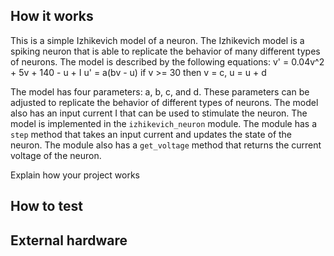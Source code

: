 <!---

This file is used to generate your project datasheet. Please fill in the information below and delete any unused
sections.

You can also include images in this folder and reference them in the markdown. Each image must be less than
512 kb in size, and the combined size of all images must be less than 1 MB.
-->

## How it works
This is a simple Izhikevich model of a neuron. The Izhikevich model is a spiking neuron that is able to replicate the behavior of many different types of neurons. The model is described by the following equations:
    v' = 0.04v^2 + 5v + 140 - u + I
    u' = a(bv - u)
    if v >= 30 then v = c, u = u + d

The model has four parameters: a, b, c, and d. These parameters can be adjusted to replicate the behavior of different types of neurons. The model also has an input current I that can be used to stimulate the neuron. The model is implemented in the `izhikevich_neuron` module. The module has a `step` method that takes an input current and updates the state of the neuron. The module also has a `get_voltage` method that returns the current voltage of the neuron.

Explain how your project works

## How to test



## External hardware

